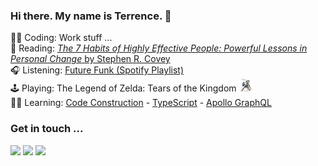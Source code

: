 ### Hi there. My name is Terrence. 👋 

👨‍💻 Coding: Work stuff ...  
📖 Reading: [_The 7 Habits of Highly Effective People: Powerful Lessons in Personal Change_ by Stephen R. Covey](https://www.goodreads.com/book/show/36072.The_7_Habits_of_Highly_Effective_People)  
🎧 Listening: [Future Funk (Spotify Playlist)](https://open.spotify.com/playlist/37i9dQZF1DXbjGYBfEmjR5?si=4130827b2b1c492d)  
🕹 Playing: The Legend of Zelda: Tears of the Kingdom <img src="https://raw.githubusercontent.com/TerrenceMM2/TerrenceMM2/main/assets/botw_link.png" height=20 />  
👨‍🏫 Learning: [Code Construction](https://www.amazon.com/dp/0735619670/ref=cm_sw_r_tw_dp_ZFBBTKAJBEGXQ1C074E4) - [TypeScript](https://www.typescriptlang.org/docs/handbook/intro.html) - [Apollo GraphQL](https://www.apollographql.com/tutorials/)

### Get in touch ...

[<img src="https://img.shields.io/static/v1?message=Send%20me%20an%20Email&logo=gmail&labelColor=333&color=EA4335&label=%20&style=for-the-badge"/>](mailto:terrencemm2@gmail.com) 
[<img src="https://img.shields.io/static/v1?message=Connect%20with%20me%20on%20LinkedIn&logo=linkedin&labelColor=333&color=0A66C2&label=%20&style=for-the-badge&logoColor=0A66C2"/>](https://www.linkedin.com/in/terrencemahnken/)
[<img src="https://img.shields.io/static/v1?message=Follow%20me%20on%20Medium&logo=medium&labelColor=333&color=000000&label=%20&style=for-the-badge"/>](https://medium.com/@terrencemm2)
